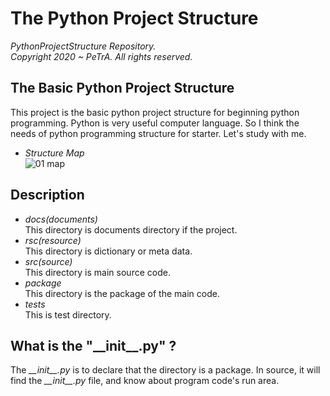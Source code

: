 The Python Project Structure
===================================================================================================================
_PythonProjectStructure Repository._      
_Copyright 2020 ~ PeTrA. All rights reserved._   
## The Basic Python Project Structure   
This project is the basic python project structure for beginning python programming. Python is very useful computer language. So I think the needs of python programming structure for starter. Let's study with me.   
* _Structure Map_   
![01  map](https://user-images.githubusercontent.com/33143731/111482413-3978ad00-8777-11eb-851a-6f3979100cf6.png)   
## Description   
* _docs(documents)_   
This directory is documents directory if the project.   
* _rsc(resource)_   
This directory is dictionary or meta data.   
* _src(source)_   
This directory is main source code.   
* _package_   
This directory is the package of the main code.   
* _tests_   
This is test directory.   
## What is the "\_\_init\_\_.py" ?   
The _\_\_init\_\_.py_ is to declare that the directory is a package. In source, it will find the _\_\_init\_\_.py_ file, and know about program code's run area.


